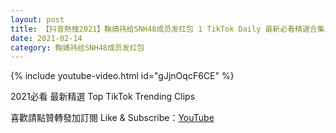 ```yaml
---
layout: post
title: 【抖音熱搜2021】鞠婧祎给SNH48成员发红包 1 TikTok Daily 最新必看精選合集2021 02 14
date: 2021-02-14
category: 鞠婧祎给SNH48成员发红包
---
```


{% include youtube-video.html id="gJjnOqcF6CE" %}

2021必看 最新精選 Top TikTok Trending Clips

喜歡請點贊轉發加訂閱 Like & Subscribe：[YouTube](https://www.youtube.com/channel/UCAoR7VcanIPd04uEq_GIylA/videos)

